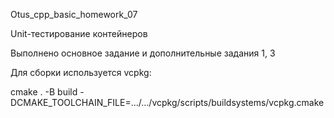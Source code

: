 Otus_cpp_basic_homework_07

Unit-тестирование контейнеров

Выполнено основное задание и дополнительные задания 1, 3
 
Для сборки используется vcpkg:

cmake . -B build -DCMAKE_TOOLCHAIN_FILE=.../.../vcpkg/scripts/buildsystems/vcpkg.cmake
